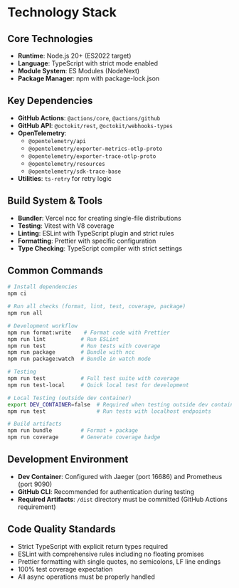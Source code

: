 # Technology Stack

## Core Technologies

- **Runtime**: Node.js 20+ (ES2022 target)
- **Language**: TypeScript with strict mode enabled
- **Module System**: ES Modules (NodeNext)
- **Package Manager**: npm with package-lock.json

## Key Dependencies

- **GitHub Actions**: `@actions/core`, `@actions/github`
- **GitHub API**: `@octokit/rest`, `@octokit/webhooks-types`
- **OpenTelemetry**:
  - `@opentelemetry/api`
  - `@opentelemetry/exporter-metrics-otlp-proto`
  - `@opentelemetry/exporter-trace-otlp-proto`
  - `@opentelemetry/resources`
  - `@opentelemetry/sdk-trace-base`
- **Utilities**: `ts-retry` for retry logic

## Build System & Tools

- **Bundler**: Vercel ncc for creating single-file distributions
- **Testing**: Vitest with V8 coverage
- **Linting**: ESLint with TypeScript plugin and strict rules
- **Formatting**: Prettier with specific configuration
- **Type Checking**: TypeScript compiler with strict settings

## Common Commands

```bash
# Install dependencies
npm ci

# Run all checks (format, lint, test, coverage, package)
npm run all

# Development workflow
npm run format:write    # Format code with Prettier
npm run lint           # Run ESLint
npm run test           # Run tests with coverage
npm run package        # Bundle with ncc
npm run package:watch  # Bundle in watch mode

# Testing
npm run test           # Full test suite with coverage
npm run test-local     # Quick local test for development

# Local Testing (outside dev container)
export DEV_CONTAINER=false  # Required when testing outside dev container
npm run test                # Run tests with localhost endpoints

# Build artifacts
npm run bundle         # Format + package
npm run coverage       # Generate coverage badge
```

## Development Environment

- **Dev Container**: Configured with Jaeger (port 16686) and Prometheus
  (port 9090)
- **GitHub CLI**: Recommended for authentication during testing
- **Required Artifacts**: `/dist` directory must be committed (GitHub Actions
  requirement)

## Code Quality Standards

- Strict TypeScript with explicit return types required
- ESLint with comprehensive rules including no floating promises
- Prettier formatting with single quotes, no semicolons, LF line endings
- 100% test coverage expectation
- All async operations must be properly handled
